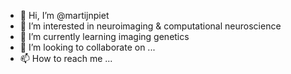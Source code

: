 - 👋 Hi, I’m @martijnpiet
- 👀 I’m interested in neuroimaging & computational neuroscience
- 🌱 I’m currently learning imaging genetics
- 💞️ I’m looking to collaborate on ...
- 📫 How to reach me ...

<!---
martijnpiet/martijnpiet is a ✨ special ✨ repository because its `README.md` (this file) appears on your GitHub profile.
You can click the Preview link to take a look at your changes.
--->
